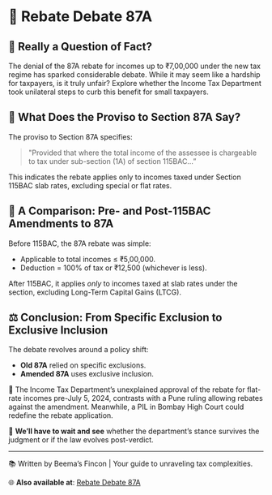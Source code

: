 # 📝 Rebate Debate 87A  

## 🤔 Really a Question of Fact?  
The denial of the 87A rebate for incomes up to ₹7,00,000 under the new tax regime has sparked considerable debate. While it may seem like a hardship for taxpayers, is it truly unfair? Explore whether the Income Tax Department took unilateral steps to curb this benefit for small taxpayers.  

## 📜 What Does the Proviso to Section 87A Say?  
The proviso to Section 87A specifies:  
> "Provided that where the total income of the assessee is chargeable to tax under sub-section (1A) of section 115BAC…”  

This indicates the rebate applies only to incomes taxed under Section 115BAC slab rates, excluding special or flat rates.  

## 🔄 A Comparison: Pre- and Post-115BAC Amendments to 87A  
Before 115BAC, the 87A rebate was simple:  
- Applicable to total incomes ≤ ₹5,00,000.  
- Deduction = 100% of tax or ₹12,500 (whichever is less).  

After 115BAC, it applies *only* to incomes taxed at slab rates under the section, excluding Long-Term Capital Gains (LTCG).  

## ⚖️ Conclusion: From Specific Exclusion to Exclusive Inclusion  
The debate revolves around a policy shift:  
- **Old 87A** relied on specific exclusions.  
- **Amended 87A** uses exclusive inclusion.  

📌 The Income Tax Department’s unexplained approval of the rebate for flat-rate incomes pre-July 5, 2024, contrasts with a Pune ruling allowing rebates against the amendment. Meanwhile, a PIL in Bombay High Court could redefine the rebate application.  

🚦 **We’ll have to wait and see** whether the department’s stance survives the judgment or if the law evolves post-verdict.  

---  
📚 Written by Beema’s Fincon | Your guide to unraveling tax complexities.  

🌐 **Also available at**: [Rebate Debate 87A](https://spice-ball-ed6.notion.site/Rebate-Debate-87A-17e6d2c231028092a546f706912f2b44)  
